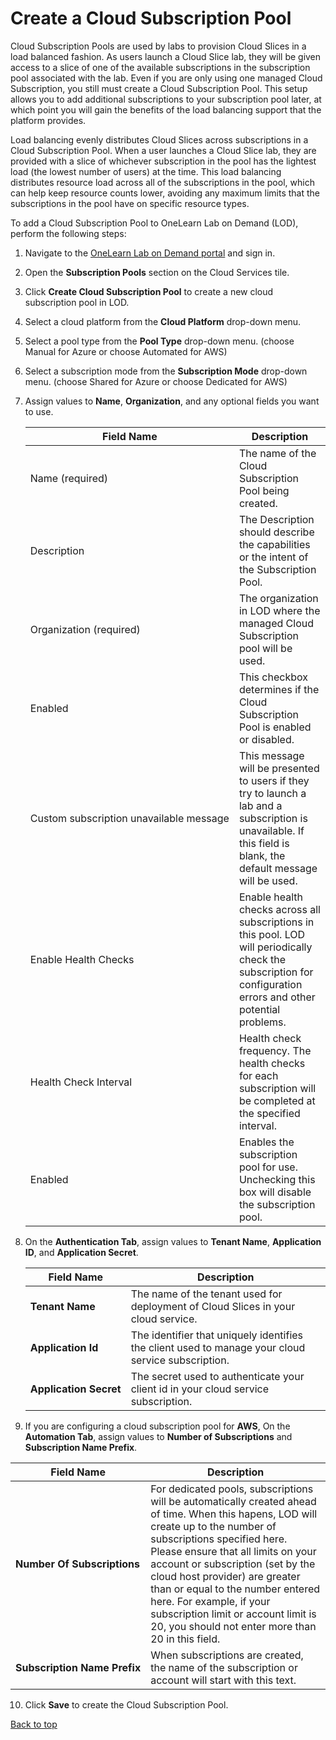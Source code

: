 # Create a Cloud Subscription Pool

Cloud Subscription Pools are used by labs to provision Cloud Slices in a load balanced fashion. As users launch a Cloud Slice lab, they will be given access to a slice of one of the available subscriptions in the subscription pool associated with the lab. Even if you are only using one managed Cloud Subscription, you still must create a Cloud Subscription Pool. This setup allows you to add additional subscriptions to your subscription pool later, at which point you will gain the benefits of the load balancing support that the platform provides.

Load balancing evenly distributes Cloud Slices across subscriptions in a Cloud Subscription Pool. When a user launches a Cloud Slice lab, they are provided with a slice of whichever subscription in the pool has the lightest load (the lowest number of users) at the time. This load balancing distributes resource load across all of the subscriptions in the pool, which can help keep resource counts lower, avoiding any maximum limits that the subscriptions in the pool have on specific resource types.

To add a Cloud Subscription Pool to OneLearn Lab on Demand (LOD), perform the following steps:

1. Navigate to the <a href="https://labondemand.com" target="_blank">OneLearn Lab on Demand portal</a> and sign in.

1. Open the **Subscription Pools** section on the Cloud Services tile.

1. Click **Create Cloud Subscription Pool** to create a new cloud subscription pool in LOD.

1. Select a cloud platform from the **Cloud Platform** drop-down menu. 

1. Select a pool type from the **Pool Type** drop-down menu. (choose Manual for Azure or choose Automated for AWS)

1. Select a subscription mode from the **Subscription Mode** drop-down menu. (choose Shared for Azure or choose Dedicated for AWS)

1. Assign values to **Name**, **Organization**, and any optional fields you want to use. 

   |Field Name|Description|
   |----|----|
   |Name&nbsp;(required)|The name of the Cloud Subscription Pool being created.|
   |Description|The Description should describe the capabilities or the intent of the Subscription Pool.|
   |Organization&nbsp;(required)|The organization in LOD where the managed Cloud Subscription pool will be used.|
   |Enabled|This checkbox determines if the Cloud Subscription Pool is enabled or disabled.|
   |Custom&nbsp;subscription&nbsp;unavailable&nbsp;message|This message will be presented to users if they try to launch a lab and a subscription is unavailable. If this field is blank, the default message will be used.|
   |Enable&nbsp;Health&nbsp;Checks&nbsp;|Enable health checks across all subscriptions in this pool. LOD will periodically check the subscription for configuration errors and other potential problems.|
   |Health&nbsp;Check&nbsp;Interval&nbsp;|Health check frequency. The health checks for each subscription will be completed at the specified interval.|
   |Enabled&nbsp;|Enables the subscription pool for use. Unchecking this box will disable the subscription pool.|)

1. On the **Authentication Tab**, assign values to **Tenant Name**, **Application ID**, and **Application Secret**. 

   |Field Name|Description|
   |----|----|
   |**Tenant&nbsp;Name**|The name of the tenant used for deployment of Cloud Slices in your cloud service.|
   |**Application&nbsp;Id**|The identifier that uniquely identifies the client used to manage your cloud service subscription.|
   |**Application&nbsp;Secret**|The secret used to authenticate your client id in your cloud service subscription.|

1. If you are configuring a cloud subscription pool for **AWS**, On the **Automation Tab**, assign values to **Number of Subscriptions** and **Subscription Name Prefix**.

|Field Name|Description|
   |----|----|
   |**Number&nbsp;Of&nbsp;Subscriptions**|For dedicated pools, subscriptions will be automatically created ahead of time. When this hapens, LOD will create up to the number of subscriptions specified here. Please ensure that all limits on your account or subscription (set by the cloud host provider) are greater than or equal to the number entered here. For example, if your subscription limit or account limit is 20, you should not enter more than 20 in this field. |
   |**Subscription&nbsp;Name&nbsp;Prefix**|When subscriptions are created, the name of the subscription or account will start with this text.|

10. Click **Save** to create the Cloud Subscription Pool.

[Back to top](#create-a-cloud-subscription-pool)




<!--
1. To **create a Cloud Subscription**, click on **Cloud Subscription Pools** from the Lab on Demand Administration page. 

![Cloud Subscription Pools](images/lod-open-cloud-subscription-pools.png)

1. Next, click **Create Cloud Subscription Pool** in the upper-right corner of the page. 

![Create Cloud Subscription Pool](images/create-cloud-subscription-pool.png)

## Basic Information

1. **Name**: The name of the Cloud Subscription Pool being created.

1. **Description**: The Description should describe the capabilities or the intent of the Subscription Pool.

1. **Organization**: The organization in LOD where the managed Cloud Subscription pool will be used.

1. **Enabled**: This checkbox determines if the Cloud Subscription Pool is enabled or disabled.

1. **Block lab launches when no subscriptions are available**: This checkbox determines if lab launches should be blocked if no subscriptions are available.

1. **Custom subscription unavailable message**: This message will be presented to users if they try to launch a lab and a subscription is unavailable. If this field is blank, the default message will be used.

-->
